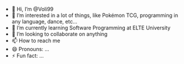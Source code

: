 - 👋 Hi, I’m @Voli99
- 👀 I’m interested in a lot of things, like Pokémon TCG, programming in any language, dance, etc...
- 🌱 I’m currently learning Software Programming at ELTE University
- 💞️ I’m looking to collaborate on anything
- 📫 How to reach me 
- 😄 Pronouns: ...
- ⚡ Fun fact: ...

<!---
Voli99/Voli99 is a ✨ special ✨ repository because its `README.md` (this file) appears on your GitHub profile.
You can click the Preview link to take a look at your changes.
--->
